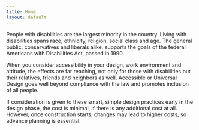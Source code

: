 ```yaml
---
title: Home
layout: default
---
```


People with disabilities are the largest minority in the country.
Living with disabilities spans race, ethnicity, religion, social class
and age.  The general public, conservatives and liberals alike,
supports the goals of the federal Americans with Disabilities Act,
passed in 1990.

When you consider accessibility in your design, work environment and
attitude, the effects are far reaching, not only for those with
disabilities but their relatives, friends and neighbors as
well.  Accessible or Universal Design goes well beyond compliance with
the law and promotes inclusion of all people.

If consideration is given to these smart, simple design practices
early in the design phase, the cost is minimal, if there is any
additional cost at all.  However, once construction starts, changes
may lead to higher costs, so advance planning is essential. 
